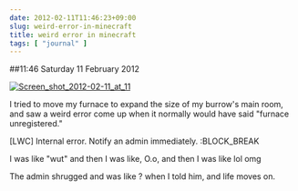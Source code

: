 ```yaml
---
date: 2012-02-11T11:46:23+09:00
slug: weird-error-in-minecraft
title: weird error in minecraft
tags: [ "journal" ]
---
```


##11:46 Saturday 11 February 2012

[![Screen_shot_2012-02-11_at_11](http://getfile6.posterous.com/getfile/files.posterous.com/temp-2012-02-10/hrGilyadEmldGDfychkHkJojbitgqCBxsscntECyDDtnCfrscBzmlCdoIFGl/Screen_shot_2012-02-11_at_11.33.35_AM.png.scaled500.png)](http://getfile3.posterous.com/getfile/files.posterous.com/temp-2012-02-10/hrGilyadEmldGDfychkHkJojbitgqCBxsscntECyDDtnCfrscBzmlCdoIFGl/Screen_shot_2012-02-11_at_11.33.35_AM.png.scaled1000.png)

I tried to move my furnace to expand the size of my burrow's main room, and saw a weird error come up when it normally would have said "furnace unregistered."

 

[LWC] Internal error. Notify an admin immediately. :BLOCK_BREAK

 

I was like "wut" and then I was like, O.o, and then I was like lol omg

 

The admin shrugged and was like ? when I told him, and life moves on.

 
